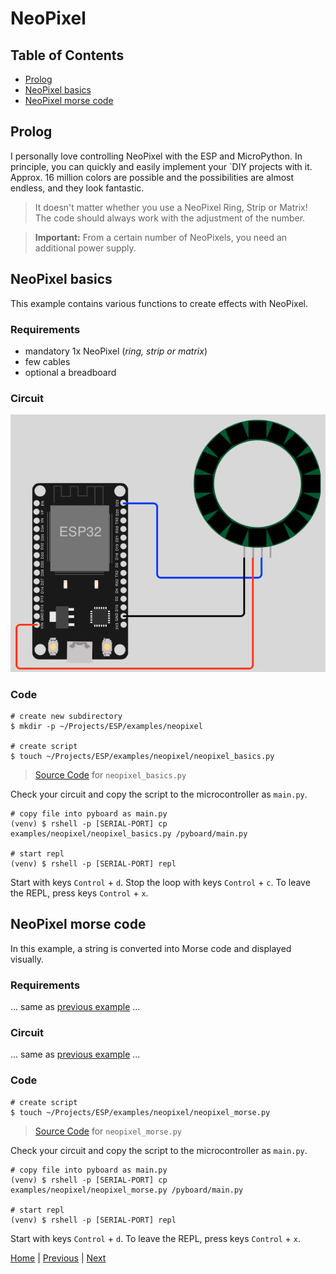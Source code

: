 # NeoPixel

## Table of Contents

- [Prolog](#prolog)
- [NeoPixel basics](#neopixel-basics)
- [NeoPixel morse code](#neopixel-morse-code)

## Prolog

I personally love controlling NeoPixel with the ESP and MicroPython. In principle, you can quickly and easily implement your `DIY projects with it. Approx. 16 million colors are possible and the possibilities are almost endless, and they look fantastic.

> It doesn't matter whether you use a NeoPixel Ring, Strip or Matrix! The code should always work with the adjustment of the number.

> **Important:** From a certain number of NeoPixels, you need an additional power supply.

## NeoPixel basics

This example contains various functions to create effects with NeoPixel.

### Requirements

- mandatory 1x NeoPixel (_ring, strip or matrix_)
- few cables 
- optional a breadboard

### Circuit

![012_circuit_diagram_neopixel.png](../images/examples/009_circuit_diagram_neopixel.png)

### Code

```shell
# create new subdirectory
$ mkdir -p ~/Projects/ESP/examples/neopixel

# create script
$ touch ~/Projects/ESP/examples/neopixel/neopixel_basics.py
```

> [Source Code](../examples/neopixel/neopixel_basics.py) for `neopixel_basics.py`

Check your circuit and copy the script to the microcontroller as `main.py`.

```shell
# copy file into pyboard as main.py
(venv) $ rshell -p [SERIAL-PORT] cp examples/neopixel/neopixel_basics.py /pyboard/main.py

# start repl
(venv) $ rshell -p [SERIAL-PORT] repl
```

Start with keys `Control` + `d`. Stop the loop with keys `Control` + `c`. To leave the REPL, press keys `Control` + `x`.

## NeoPixel morse code

In this example, a string is converted into Morse code and displayed visually.

### Requirements

... same as [previous example](#requirements) ...

### Circuit

... same as [previous example](#circuit) ...

### Code

```shell
# create script
$ touch ~/Projects/ESP/examples/neopixel/neopixel_morse.py
```

> [Source Code](../examples/neopixel/neopixel_morse.py) for `neopixel_morse.py`

Check your circuit and copy the script to the microcontroller as `main.py`.

```shell
# copy file into pyboard as main.py
(venv) $ rshell -p [SERIAL-PORT] cp examples/neopixel/neopixel_morse.py /pyboard/main.py

# start repl
(venv) $ rshell -p [SERIAL-PORT] repl
```

Start with keys `Control` + `d`. To leave the REPL, press keys `Control` + `x`.

[Home](https://github.com/Lupin3000/ESP) | [Previous](./008_motor_tutorials.md) | [Next](./010_package_management.md)
